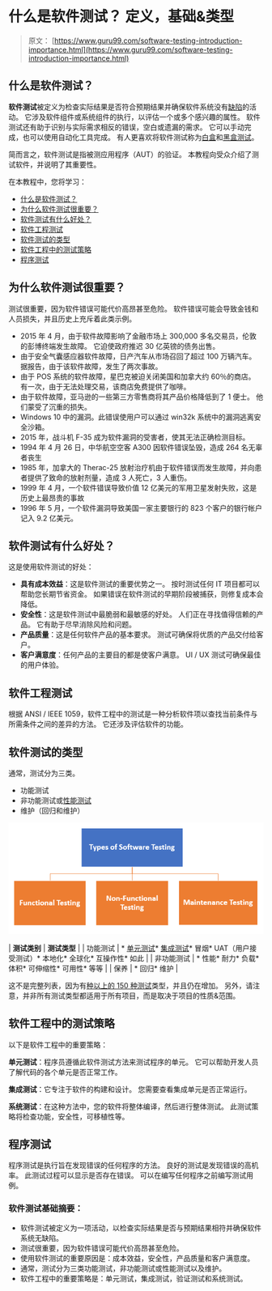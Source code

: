 # 什么是软件测试？ 定义，基础&类型

> 原文： [https://www.guru99.com/software-testing-introduction-importance.html](https://www.guru99.com/software-testing-introduction-importance.html)

## 什么是软件测试？

**软件测试**被定义为检查实际结果是否符合预期结果并确保软件系统没有[缺陷](/defect-management-process.html)的活动。 它涉及软件组件或系统组件的执行，以评估一个或多个感兴趣的属性。 软件测试还有助于识别与实际需求相反的错误，空白或遗漏的需求。 它可以手动完成，也可以使用自动化工具完成。 有人更喜欢将软件测试称为[白盒](/white-box-testing.html)和[黑盒测试](/black-box-testing.html)。

简而言之，软件测试是指被测应用程序（AUT）的验证。 本教程向受众介绍了测试软件，并说明了其重要性。

在本教程中，您将学习：

*   [什么是软件测试？](#1)
*   [为什么软件测试很重要？](#2)
*   [软件测试有什么好处？](#3)
*   [软件工程测试](#4)
*   [软件测试的类型](#5)
*   [软件工程中的测试策略](#6)
*   [程序测试](#7)

## 为什么软件测试很重要？

测试很重要，因为软件错误可能代价高昂甚至危险。 软件错误可能会导致金钱和人员损失，并且历史上充斥着此类示例。

*   2015 年 4 月，由于软件故障影响了金融市场上 300,000 多名交易员，伦敦的彭博终端发生故障。 它迫使政府推迟 30 亿英镑的债务出售。
*   由于安全气囊感应器软件故障，日产汽车从市场召回了超过 100 万辆汽车。 据报告，由于该软件故障，发生了两次事故。
*   由于 POS 系统的软件故障，星巴克被迫关闭美国和加拿大约 60％的商店。 有一次，由于无法处理交易，该商店免费提供了咖啡。
*   由于软件故障，亚马逊的一些第三方零售商将其产品价格降低到了 1 便士。 他们蒙受了沉重的损失。
*   Windows 10 中的漏洞。此错误使用户可以通过 win32k 系统中的漏洞逃离安全沙箱。
*   2015 年，战斗机 F-35 成为软件漏洞的受害者，使其无法正确检测目标。
*   1994 年 4 月 26 日，中华航空空客 A300 因软件错误坠毁，造成 264 名无辜者丧生
*   1985 年，加拿大的 Therac-25 放射治疗机由于软件错误而发生故障，并向患者提供了致命的放射剂量，造成 3 人死亡，3 人重伤。
*   1999 年 4 月，一个软件错误导致价值 12 亿美元的军用卫星发射失败，这是历史上最昂贵的事故
*   1996 年 5 月，一个软件漏洞导致美国一家主要银行的 823 个客户的银行帐户记入 9.2 亿美元。

## 软件测试有什么好处？

这是使用软件测试的好处：

*   **具有成本效益**：这是软件测试的重要优势之一。 按时测试任何 IT 项目都可以帮助您长期节省资金。 如果错误在软件测试的早期阶段被捕获，则修复成本会降低。
*   **安全性**：这是软件测试中最脆弱和最敏感的好处。 人们正在寻找值得信赖的产品。 它有助于尽早消除风险和问题。
*   **产品质量**：这是任何软件产品的基本要求。 测试可确保将优质的产品交付给客户。
*   **客户满意度**：任何产品的主要目的都是使客户满意。 UI / UX 测试可确保最佳的用户体验。

## 软件工程测试

根据 ANSI / IEEE 1059，软件工程中的测试是一种分析软件项以查找当前条件与所需条件之间的差异的方法。 它还涉及评估软件的功能。

## 软件测试的类型

通常，测试分为三类。

*   功能测试
*   非功能测试或[性能测试](/performance-testing.html)
*   维护（回归和维护）

![](img/c94aa93a8ad475bd055fd4be093e9173.png)

| **测试类别** | **测试类型** |
| 功能测试 | *   [单元测试](/unit-testing-guide.html)*   [集成测试](/integration-testing.html)*   冒烟*   UAT（用户接受测试）*   本地化*   全球化*   互操作性*   如此 |
| 非功能测试 | *   性能*   耐力*   负载*   体积*   可伸缩性*   可用性*   等等 |
| 保养 | *   回归*   维护 |

这不是完整列表，因为有[种以上的 150 种测试](/types-of-software-testing.html)类型，并且仍在增加。 另外，请注意，并非所有测试类型都适用于所有项目，而是取决于项目的性质&范围。

## 软件工程中的测试策略

以下是软件工程中的重要策略：

**单元测试**：程序员遵循此软件测试方法来测试程序的单元。 它可以帮助开发人员了解代码的各个单元是否正常工作。

**集成测试**：它专注于软件的构建和设计。 您需要查看集成单元是否正常运行。

**系统测试**：在这种方法中，您的软件将整体编译，然后进行整体测试。 此测试策略将检查功能，安全性，可移植性等。

## 程序测试

程序测试是执行旨在发现错误的任何程序的方法。 良好的测试是发现错误的高机率。 此测试过程可以显示是否存在错误。 可以在编写任何程序之前编写测试用例。

### 软件测试基础摘要：

*   软件测试被定义​​为一项活动，以检查实际结果是否与预期结果相符并确保软件系统无缺陷。
*   测试很重要，因为软件错误可能代价高昂甚至危险。
*   使用软件测试的重要原因是：成本效益，安全性，产品质量和客户满意度。
*   通常，测试分为三类功能测试，非功能测试或性能测试以及维护。
*   软件工程中的重要策略是：单元测试，集成测试，验证测试和系统测试。
